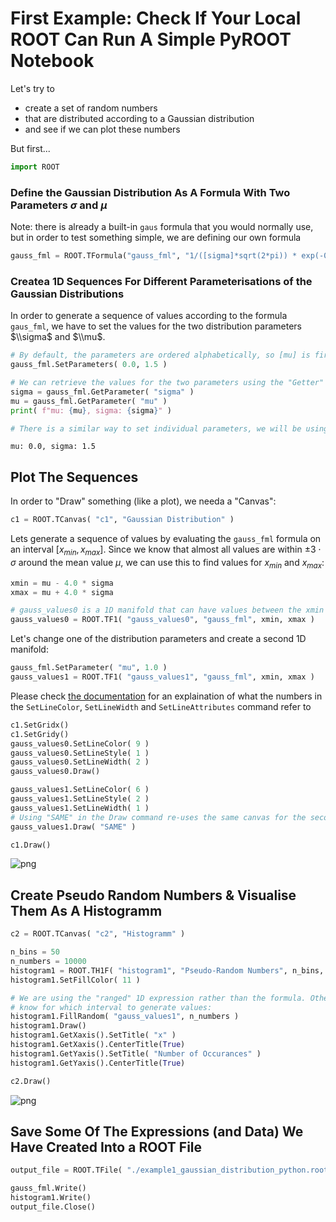 # First Example: Check If Your Local ROOT Can Run A Simple PyROOT Notebook


Let's try to 
- create a set of random numbers
- that are distributed according to a Gaussian distribution
- and see if we can plot these numbers

But first...

```python
import ROOT
```

### Define the Gaussian Distribution As A Formula With Two Parameters $\sigma$ and $\mu$

Note: there is already a built-in `gaus` formula that you would normally use, but in order to test something simple, we are defining our own formula


```python
gauss_fml = ROOT.TFormula("gauss_fml", "1/([sigma]*sqrt(2*pi)) * exp(-0.5*((x-[mu])/[sigma])*((x-[mu])/[sigma]))" )
```

### Createa 1D Sequences For Different Parameterisations of the Gaussian Distributions

In order to generate a sequence of values according to the formula `gaus_fml`, we have to set the values for the two distribution parameters $\\sigma$ and $\\mu$.


```python
# By default, the parameters are ordered alphabetically, so [mu] is first, then comes [sigma]
gauss_fml.SetParameters( 0.0, 1.5 ) 

# We can retrieve the values for the two parameters using the "Getter" functions:
sigma = gauss_fml.GetParameter( "sigma" ) 
mu = gauss_fml.GetParameter( "mu" ) 
print( f"mu: {mu}, sigma: {sigma}" )

# There is a similar way to set individual parameters, we will be using that in a few steps
```

    mu: 0.0, sigma: 1.5


## Plot The Sequences

In order to "Draw" something (like a plot), we needa a "Canvas":


```python
c1 = ROOT.TCanvas( "c1", "Gaussian Distribution" )
```

Lets generate a sequence of values by evaluating the `gauss_fml` formula on an interval $[x_{min}, x_{max}]$. Since we know that almost all values are within $\pm 3\cdot\sigma$ around the mean value $\mu$, we can use this to find values for $x_{min}$ and $x_{max}$:


```python
xmin = mu - 4.0 * sigma
xmax = mu + 4.0 * sigma

# gauss_values0 is a 1D manifold that can have values between the xmin and xmax boundaries:
gauss_values0 = ROOT.TF1( "gauss_values0", "gauss_fml", xmin, xmax )
```

Let's change one of the distribution parameters and create a second 1D manifold:


```python
gauss_fml.SetParameter( "mu", 1.0 )
gauss_values1 = ROOT.TF1( "gauss_values1", "gauss_fml", xmin, xmax )
```

Please check [the documentation](https://root.cern.ch/doc/master/classTAttLine.html) for an explaination of what the numbers in the `SetLineColor`, `SetLineWidth` and `SetLineAttributes` command refer to


```python
c1.SetGridx()
c1.SetGridy()
gauss_values0.SetLineColor( 9 )
gauss_values0.SetLineStyle( 1 )
gauss_values0.SetLineWidth( 2 )
gauss_values0.Draw()

gauss_values1.SetLineColor( 6 )
gauss_values1.SetLineStyle( 2 )
gauss_values1.SetLineWidth( 1 )
# Using "SAME" in the Draw command re-uses the same canvas for the second plot
gauss_values1.Draw( "SAME" )

```


```python
c1.Draw()
```


    
![png](tut1_files/tut1_17_0.png)
    


## Create Pseudo Random Numbers & Visualise Them As A Histogramm


```python
c2 = ROOT.TCanvas( "c2", "Histogramm" )
```


```python
n_bins = 50
n_numbers = 10000
histogram1 = ROOT.TH1F( "histogram1", "Pseudo-Random Numbers", n_bins, xmin, xmax )
histogram1.SetFillColor( 11 )

# We are using the "ranged" 1D expression rather than the formula. Otherwise, the "random number generator" would not 
# know for which interval to generate values:
histogram1.FillRandom( "gauss_values1", n_numbers ) 
histogram1.Draw()
histogram1.GetXaxis().SetTitle( "x" )
histogram1.GetXaxis().CenterTitle(True)
histogram1.GetYaxis().SetTitle( "Number of Occurances" )
histogram1.GetYaxis().CenterTitle(True)
```


```python
c2.Draw()
```


    
![png](tut1_files/tut1_21_0.png)
    


## Save Some Of The Expressions (and Data) We Have Created Into a ROOT File


```python
output_file = ROOT.TFile( "./example1_gaussian_distribution_python.root", "RECREATE" )

gauss_fml.Write()
histogram1.Write()
output_file.Close()
```
